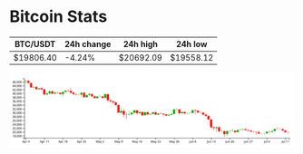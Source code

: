 # Bitcoin Stats

BTC/USDT|24h change|24h high|24h low|
|---|---|---|---|
|$19806.40|-4.24%|$20692.09|$19558.12|

<img src="./chart.svg">
